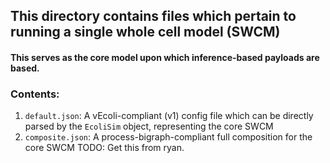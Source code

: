 ## This directory contains files which pertain to running a single whole cell model (SWCM)
#### This serves as the core model upon which inference-based payloads are based.

### Contents:
1. `default.json`: A vEcoli-compliant (v1) config file which can be directly parsed by
    the `EcoliSim` object, representing the core SWCM
2. `composite.json`: A process-bigraph-compliant full composition for the core SWCM 
    TODO: Get this from ryan.
